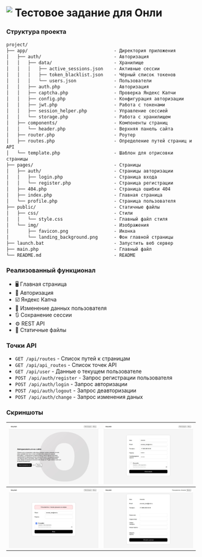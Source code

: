 # <image src="./public/img/favicon.png" style="float: left; height: 32px;"/>&nbsp;Тестовое задание для Онли

### Структура проекта
```
project/ 
├── app/								- Директория приложения
│   ├── auth/							- Авторизация
│   │   ├── data/ 						- Хранилище
│   │   │   ├── active_sessions.json	- Активные сессии
│   │   │   ├── token_blacklist.json	- Чёрный список токенов
│   │   │   └── users.json 				- Пользователи
│   │   ├── auth.php 					- Авторизация
│   │   ├── captcha.php 				- Проверка Яндекс Капчи
│   │   ├── config.php 					- Конфигурация авторизации
│   │   ├── jwt.php 					- Работа с токенами
│   │   ├── session_helper.php 			- Управление сессией
│   │   └── storage.php 				- Работа с хранилищем
│   ├── components/ 					- Компоненты страниц
│   │   └── header.php					- Верхняя панель сайта
│   ├── router.php 						- Роутер
│   ├── routes.php 						- Определение путей страниц и API
│   └── template.php 					- Шаблон для отрисовки страницы
├── pages/ 								- Страницы 
│   ├── auth/ 							- Страницы авторизации
│   │   ├── login.php 					- Страница входа
│   │   └── register.php 				- Страница регистрации
│   ├── 404.php 						- Страница ошибки 404
│   ├── index.php 						- Главная страница
│   └── profile.php 					- Страница пользователя
├── public/ 							- Статичные файлы
│   ├── css/ 							- Стили
│   │   └── style.css 					- Главный файл стиля
│   └── img/ 							- Изображения
│       ├── favicon.png 				- Иконка
│       └── landing_background.png		- Фон главной страницы
├── launch.bat 							- Запустить веб сервер
├── main.php 							- Главный файл
└── README.md 							- README
```	

### Реализованный функционал
- 🖥️ Главная страница 
- 🔐 Авторизация
- ☑️ Яндекс Капча
- 👤 Изменение данных пользователя
- 🔃 Сохранение сессии
- ⚙️ REST API
- 📂 Статичные файлы

### Точки API
- ``GET /api/routes`` - Список путей к страницам
- ``GET /api/api_routes`` - Список точек API
- ``GET /api/user`` - Данные о текущем пользователе
- ``POST /api/auth/register`` - Запрос регистрации пользователя
- ``POST /api/auth/login`` - Запрос авторизации
- ``POST /api/auth/logout`` - Запрос деавторизации
- ``POST /api/auth/change`` - Запрос изменения даных

### Скриншоты
| ![Главная страница](/public/img/screenshots/main_page.jpeg) | ![Страница регистрации](/public/img/screenshots/register_page.jpeg) |
| --- | --- |
| ![Страница входа](/public/img/screenshots/login_page.jpeg) | ![Страница пользователя](/public/img/screenshots/profile_page.jpeg)|